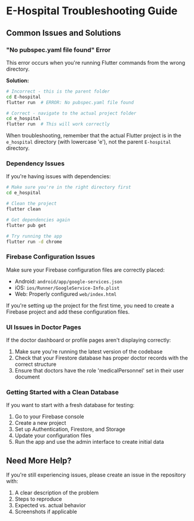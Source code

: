 # E-Hospital Troubleshooting Guide

## Common Issues and Solutions

### "No pubspec.yaml file found" Error

This error occurs when you're running Flutter commands from the wrong directory.

**Solution:**
```bash
# Incorrect - this is the parent folder
cd E-hospital
flutter run  # ERROR: No pubspec.yaml file found

# Correct - navigate to the actual project folder
cd e_hospital
flutter run  # This will work correctly
```

When troubleshooting, remember that the actual Flutter project is in the `e_hospital` directory (with lowercase 'e'), not the parent `E-hospital` directory.

### Dependency Issues

If you're having issues with dependencies:

```bash
# Make sure you're in the right directory first
cd e_hospital

# Clean the project
flutter clean

# Get dependencies again
flutter pub get

# Try running the app
flutter run -d chrome
```

### Firebase Configuration Issues

Make sure your Firebase configuration files are correctly placed:

- Android: `android/app/google-services.json`
- iOS: `ios/Runner/GoogleService-Info.plist`
- Web: Properly configured `web/index.html`

If you're setting up the project for the first time, you need to create a Firebase project and add these configuration files.

### UI Issues in Doctor Pages

If the doctor dashboard or profile pages aren't displaying correctly:

1. Make sure you're running the latest version of the codebase
2. Check that your Firestore database has proper doctor records with the correct structure
3. Ensure that doctors have the role 'medicalPersonnel' set in their user document

### Getting Started with a Clean Database

If you want to start with a fresh database for testing:

1. Go to your Firebase console
2. Create a new project
3. Set up Authentication, Firestore, and Storage
4. Update your configuration files 
5. Run the app and use the admin interface to create initial data

## Need More Help?

If you're still experiencing issues, please create an issue in the repository with:

1. A clear description of the problem
2. Steps to reproduce
3. Expected vs. actual behavior
4. Screenshots if applicable 